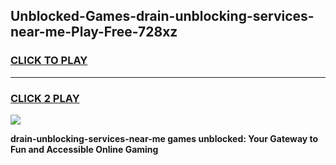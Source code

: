 
## Unblocked-Games-drain-unblocking-services-near-me-Play-Free-728xz
<h3>
<a href="https://premium76.site?title=drain-unblocking-services-near-me&ref=18A1">CLICK TO PLAY</a></h3>
<hr>

<h3>
<a href="https://premium76.site?title=drain-unblocking-services-near-me&ref=18A1">CLICK 2 PLAY</a>
  
</h3>

<a href="https://premium76.site?title=drain-unblocking-services-near-me&ref=18A1"><img src="https://clearcache.store/games.png"></a>


**drain-unblocking-services-near-me games unblocked: Your Gateway to Fun and Accessible Online Gaming**
